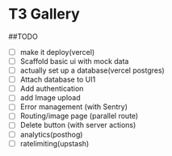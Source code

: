 # T3 Gallery

##TODO

-[ ] make it deploy(vercel)
-[ ] Scaffold basic ui with mock data
-[ ] actually set up a database(vercel postgres)
-[ ] Attach database to UI1
-[ ] Add authentication
-[ ] add Image upload
-[ ] Error management (with Sentry)
-[ ] Routing/image page (parallel route)
-[ ] Delete button (with server actions)
-[ ] analytics(posthog)
-[ ] ratelimiting(upstash)
